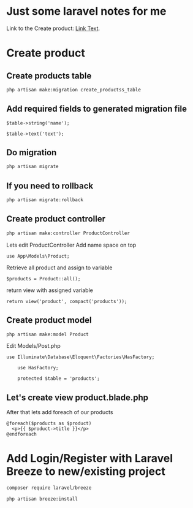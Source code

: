 # Just some laravel notes for me

Link to the Create product: [Link Text](#sample-section).

# Create product
## Create products table
```bash
php artisan make:migration create_productss_table
```

## Add required fields to generated migration file
```
$table->string('name'); 
```
```
$table->text('text');
```

## Do migration
```bash
php artisan migrate
```

## If you need to rollback
```bash
php artisan migrate:rollback
```

## Create product controller
```bash
php artisan make:controller ProductController
```
Lets edit ProductController
Add name space on top
```
use App\Models\Product;
```
Retrieve all product and assign to variable
```
$products = Product::all();
```
return view with assigned variable
```
return view('product', compact('products')); 
```

## Create product model
```bash
php artisan make:model Product
```
Edit Models/Post.php
```
use Illuminate\Database\Eloquent\Factories\HasFactory;
```
```
    use HasFactory;
```
```
    protected $table = 'products';
```


## Let's create view product.blade.php
After that lets add foreach of our products
```
@foreach($products as $product)
  <p>{{ $product->title }}</p>
@endforeach
```


# Add Login/Register with Laravel Breeze to new/existing project

```bash
composer require laravel/breeze
```
```bash
php artisan breeze:install
```
